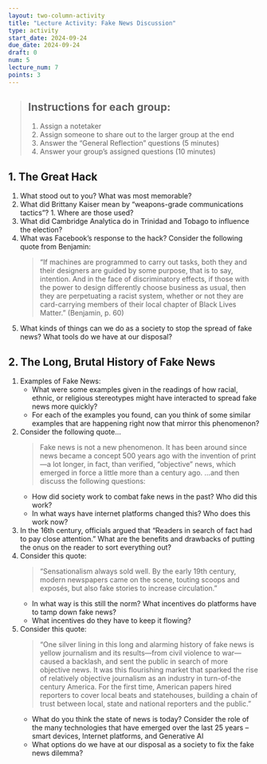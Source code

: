 ```yaml
---
layout: two-column-activity
title: "Lecture Activity: Fake News Discussion"
type: activity
start_date: 2024-09-24
due_date: 2024-09-24
draft: 0
num: 5
lecture_num: 7
points: 3
---
```


> ## Instructions for each group:
> 1. Assign a notetaker
> 1. Assign someone to share out to the larger group at the end
> 1. Answer the “General Reflection” questions (5 minutes)
> 1. Answer your group’s assigned questions (10 minutes)


## 1. The Great Hack
1. What stood out to you? What was most memorable?
1. What did Brittany Kaiser mean by “weapons-grade communications tactics”? 1. Where are those used?
1. What did Cambridge Analytica do in Trinidad and Tobago to influence the election?
1. What was Facebook’s response to the hack?
   Consider the following quote from Benjamin:
    > “If machines are programmed to carry out tasks, both they and their designers are guided by some purpose, that is to say, intention. And in the face of discriminatory effects, if those with the power to design differently choose business as usual, then they are perpetuating a racist system, whether or not they are card-carrying members of their local chapter of Black Lives Matter.” (Benjamin, p. 60)
1. What kinds of things can we do as a society to stop the spread of fake news? What tools do we have at our disposal?

## 2. The Long, Brutal History of Fake News
1. Examples of Fake News:
    * What were some examples given in the readings of how racial, ethnic, or religious stereotypes might have interacted to spread fake news more quickly?
    * For each of the examples you found, can you think of some similar examples that are happening right now that mirror this phenomenon?
2. Consider the following quote…
    > Fake news is not a new phenomenon. It has been around since news became a concept 500 years ago with the invention of print—a lot longer, in fact, than verified, “objective” news, which emerged in force a little more than a century ago.
   …and then discuss the following questions:
   * How did society work to combat fake news in the past? Who did this work? 
   * In what ways have internet platforms changed this? Who does this work now?
3. In the 16th century, officials argued that “Readers in search of fact had to pay close attention.” What are the benefits and drawbacks of putting the onus on the reader to sort everything out?
4. Consider this quote:
    > “Sensationalism always sold well. By the early 19th century, modern newspapers came on the scene, touting scoops and exposés, but also fake stories to increase circulation.”
    * In what way is this still the norm? What incentives do platforms have to tamp down fake news? 
    * What incentives do they have to keep it flowing?
5. Consider this quote:
    > “One silver lining in this long and alarming history of fake news is yellow journalism and its results—from civil violence to war—caused a backlash, and sent the public in search of more objective news. It was this flourishing market that sparked the rise of relatively objective journalism as an industry in turn-of-the century America. For the first time, American papers hired reporters to cover local beats and statehouses, building a chain of trust between local, state and national reporters and the public.”
    * What do you think the state of news is today? Consider the role of the many technologies that have emerged over the last 25 years – smart devices, Internet platforms, and Generative AI
    * What options do we have at our disposal as a society to fix the fake news dilemma?
